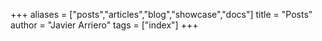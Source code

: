 +++
aliases = ["posts","articles","blog","showcase","docs"]
title = "Posts"
author = "Javier Arriero"
tags = ["index"]
+++
